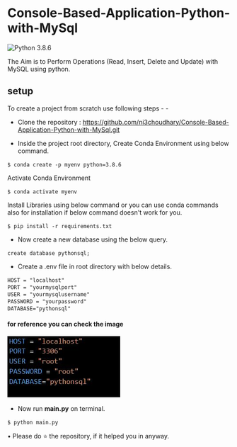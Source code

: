 # Console-Based-Application-Python-with-MySql

![Python 3.8.6](https://img.shields.io/badge/Python-3.8.6-brightgreen.svg)

The Aim is to Perform Operations (Read, Insert, Delete and Update) with MySQL using python.

## setup
To create a project from scratch use following steps - -

- Clone the repository : https://github.com/ni3choudhary/Console-Based-Application-Python-with-MySql.git

- Inside the project root directory, Create Conda Environment using below command.
```console
$ conda create -p myenv python=3.8.6
``` 

Activate Conda Environment
```console
$ conda activate myenv
```
Install Libraries using below command or you can use conda commands also for installation if below command doesn't work for you.
```console
$ pip install -r requirements.txt
```

- Now create a new database using the below query.
```console
create database pythonsql;
```

- Create a .env file in root directory with below details.
```console
HOST = "localhost"
PORT = "yourmysqlport"
USER = "yourmysqlusername"
PASSWORD = "yourpassword"
DATABASE="pythonsql"
```
#### for reference you can check the image
![image](readme_resources/env.JPG)

- Now  run **main.py** on terminal.
```console
$ python main.py
```

• Please do ⭐ the repository, if it helped you in anyway.